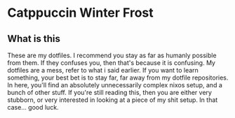 # Catppuccin Winter Frost
## What is this
These are my dotfiles. I recommend you stay as far as humanly possible from them.
If they confuses you, then that's because it is confusing. My dotfiles are a mess, refer to what i said earlier.
If you want to learn something, your best bet is to stay far, far away from my dotfile repositories.
In here, you'll find an absolutely unnecessarily complex nixos setup, and a bunch of other stuff.
If you're still reading this, then you are either very stubborn, or very interested in looking at a piece of my shit setup. In that case... good luck.

